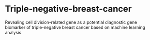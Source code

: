 # Triple-negative-breast-cancer
Revealing cell division-related gene as a potential diagnostic gene biomarker of triple-negative breast cancer based on machine learning analysis
